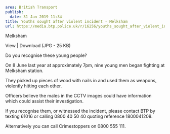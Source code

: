 ```yaml
area: British Transport
publish:
  date: 31 Jan 2019 11:34
title: Youths sought after violent incident - Melksham
url: https://media.btp.police.uk/r/16256/youths_sought_after_violent_incident_-_melksham
```

Melksham

View | Download (JPG - 25 KB)

Do you recognise these young people?

On 8 June last year at approximately 7pm, nine young men began fighting at Melksham station.

They picked up pieces of wood with nails in and used them as weapons, violently hitting each other.

Officers believe the males in the CCTV images could have information which could assist their investigation.

If you recognise them, or witnessed the incident, please contact BTP by texting 61016 or calling 0800 40 50 40 quoting reference 1800041208.

Alternatively you can call Crimestoppers on 0800 555 111.
